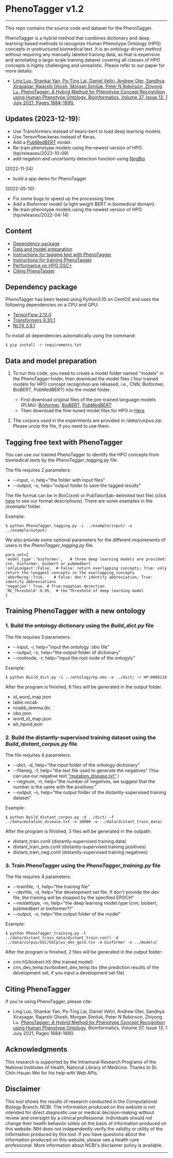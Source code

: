 # PhenoTagger v1.2
***
This repo contains the source code and dataset for the PhenoTagger.

PhenoTagger is a hybrid method that combines dictionary and deep learning-based methods to recognize Human Phenotype Ontology (HPO) concepts in unstructured biomedical text. It is an ontology-driven method without requiring any manually labeled training data, as that is expensive and annotating a large-scale training dataset covering all classes of HPO concepts is highly challenging and unrealistic. Please refer to our paper for more details:

- [Ling Luo, Shankai Yan, Po-Ting Lai, Daniel Veltri, Andrew Oler, Sandhya Xirasagar, Rajarshi Ghosh, Morgan Similuk, Peter N Robinson, Zhiyong Lu. PhenoTagger: A Hybrid Method for Phenotype Concept Recognition using Human Phenotype Ontology. Bioinformatics, Volume 37, Issue 13, 1 July 2021, Pages 1884–1890.](https://doi.org/10.1093/bioinformatics/btab019)


## Updates (2023-12-19):
- Use Transformers instead of kears-bert to load deep learning models.
- Use Tensorflow.keras instead of Keras.
- Add a [PubMedBERT](https://huggingface.co/microsoft/BiomedNLP-PubMedBERT-base-uncased-abstract-fulltext) model.  
- Re-train phenotype models using the newest version of HPO (hp/releases/2023-10-09)
- add negation and uncertainty detection function using [NegBio](https://github.com/ncbi-nlp/NegBio)



(2022-11-24)

- build a app demo for PhenoTagger

(2022-05-10):

- Fix some bugs to speed up the processing time.
- Add a Bioformer model (a light weight BERT in biomedical domain).
- Re-train phenotype models using the newest version of HPO (hp/releases/2022-04-14)

## Content
- [Dependency package](#package)
- [Data and model preparation](#preparation)
- [Instructions for tagging text with PhenoTagger](#tagging)
- [Instructions for training PhenoTagger](#training)
- [Performance on HPO GSC+](#performance)
- [Citing PhenoTagger](#citing)


## Dependency package
<a name="package"></a>
PhenoTagger has been tested using Python3.10 on CentOS and uses the following dependencies on a CPU and GPU:

- [TensorFlow 2.12.0](https://www.tensorflow.org/)
- [Transformers 4.30.1](https://huggingface.co/docs/transformers/index)
- [NLTK 3.8.1](www.nltk.org)


To install all dependencies automatically using the command:

```
$ pip install -r requirements.txt
```

## Data and model preparation
<a name="preparation"></a>

1. To run this code, you need to create a model folder named "models" in the PhenoTagger folder, then download the model files ( four trained models for HPO concept recognition are released, i.e., CNN, Bioformer, BioBERT, PubMedBERT) into the model folder.

	- First download original files of the pre-trained language models (PLMs): [Bioformer](https://huggingface.co/bioformers/bioformer-8L/), [BioBERT](https://huggingface.co/dmis-lab/biobert-base-cased-v1.2), [PubMedBERT](https://huggingface.co/microsoft/BiomedNLP-PubMedBERT-base-uncased-abstract-fulltext)
	- Then download the fine-tuned model files for HPO in [Here](https://huggingface.co/lingbionlp/PhenoTagger_v1.2/)

2. The corpora used in the experiments are provided in */data/corpus.zip*. Please unzip the file, if you need to use them.

## Tagging free text with PhenoTagger
<a name="tagging"></a>

You can use our trained PhenoTagger to identify the HPO concepts from biomedical texts by the *PhenoTagger_tagging.py* file.


The file requires 2 parameters:

- --input, -i, help="the folder with input files"
- --output, -o, help="output folder to save the tagged results"


The file format can be in BioC(xml) or PubTator(tab-delimited text file) (click [here](https://www.ncbi.nlm.nih.gov/research/bionlp/APIs/format/) to see our format descriptions). There are some examples in the */example/* folder. 

Example:

```
$ python PhenoTagger_tagging.py -i ../example/input/ -o ../example/output/
```


We also provide some optional parameters for the different requirements of users in the *PhenoTagger_tagging.py* file.

```
para_set={
'model_type':'bioformer',   # three deep learning models are provided: cnn, bioformer, biobert or pubmedbert
'onlyLongest':False,  # False: return overlapping concepts; True: only return the longgest concepts in the overlapping concepts
'abbrRecog':True,    # False: don't identify abbreviation; True: identify abbreviations
'negation': True, # True:negation detection
'ML_Threshold':0.95,  # the Threshold of deep learning model
}
```


## Training PhenoTagger with a new ontology
<a name="training"></a>

### 1. Build the ontology dictionary using the *Build_dict.py* file

The file requires 3 parameters:

- --input, -i, help="input the ontology .obo file"
- --output, -o, help="the output folder of dictionary"
- --rootnode, -r, help="input the root node of the ontogyly"

Example:

```
$ python Build_dict.py -i ../ontology/hp.obo -o ../dict/ -r HP:0000118
```

After the program is finished, 6 files will be generated in the output folder.

- id\_word\_map.json
- lable.vocab
- noabb\_lemma.dic
- obo.json
- word\_id\_map.json
- alt\_hpoid.json

### 2. Build the distantly-supervised training dataset using the *Build_distant_corpus.py* file

The file requires 4 parameters:

- --dict, -d, help="the input folder of the ontology dictionary"
- --fileneg, -f, help="the text file used to generate the negatives" (You can use our negative text ["mutation_disease.txt"](https://ftp.ncbi.nlm.nih.gov/pub/lu/PhenoTagger/mutation_disease.zip) )
- --negnum, -n, help="the number of negatives, we suggest that the number is the same with the positives."
- --output, -o, help="the output folder of the distantly-supervised training dataset"

Example:

```
$ python Build_distant_corpus.py -d ../dict/ -f ../data/mutation_disease.txt -n 10000 -o ../data/distant_train_data/
```

After the program is finished, 3 files will be generated in the outpath:

- distant\_train.conll       (distantly-supervised training data)
- distant\_train\_pos.conll  (distantly-supervised training positives)
- distant\_train\_neg.conll  (distantly-supervised training negatives)

### 3. Train PhenoTagger using the *PhenoTagger_training.py* file

The file requires 4 parameters:

- --trainfile, -t, help="the training file"
- --devfile, -d, help="the development set file. If don't provide the dev file, the training will be stopped by the specified EPOCH"
- --modeltype, -m, help="the deep learning model type (cnn, biobert, pubmedbert or bioformer?)"
- --output, -o, help="the output folder of the model"

Example:

```
$ python PhenoTagger_training.py -t ../data/distant_train_data/distant_train.conll -d ../data/corpus/GSC/GSCplus_dev_gold.tsv -m bioformer -o ../models/
```

After the program is finished, 2 files will be generated in the output folder:

- cnn.h5/biobert.h5                      (the trained model)
- cnn_dev_temp.tsv/biobert_dev_temp.tsv  (the prediction results of the development set, if you input a development set file)




## Citing PhenoTagger
<a name="citing"></a>

If you're using PhenoTagger, please cite:

*  Ling Luo, Shankai Yan, Po-Ting Lai, Daniel Veltri, Andrew Oler, Sandhya Xirasagar, Rajarshi Ghosh, Morgan Similuk, Peter N Robinson, Zhiyong Lu. [PhenoTagger: A Hybrid Method for Phenotype Concept Recognition using Human Phenotype Ontology](https://doi.org/10.1093/bioinformatics/btab019). Bioinformatics, Volume 37, Issue 13, 1 July 2021, Pages 1884–1890.


## Acknowledgments 
<a name="ac"></a>

This research is supported by the Intramural Research Programs of the National Institutes of Health, National Library of Medicine.
Thanks to Dr. Chih-Hsuan Wei for his help with Web APIs.


## Disclaimer

This tool shows the results of research conducted in the Computational Biology Branch, NCBI. The information produced on this website is not intended for direct diagnostic use or medical decision-making without review and oversight by a clinical professional. Individuals should not change their health behavior solely on the basis of information produced on this website. NIH does not independently verify the validity or utility of the information produced by this tool. If you have questions about the information produced on this website, please see a health care professional. More information about NCBI's disclaimer policy is available.


***
